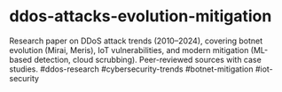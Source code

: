 # ddos-attacks-evolution-mitigation
Research paper on DDoS attack trends (2010–2024), covering botnet evolution (Mirai, Meris), IoT vulnerabilities, and modern mitigation (ML-based detection, cloud scrubbing). Peer-reviewed sources with case studies. #ddos-research #cybersecurity-trends #botnet-mitigation #iot-security
